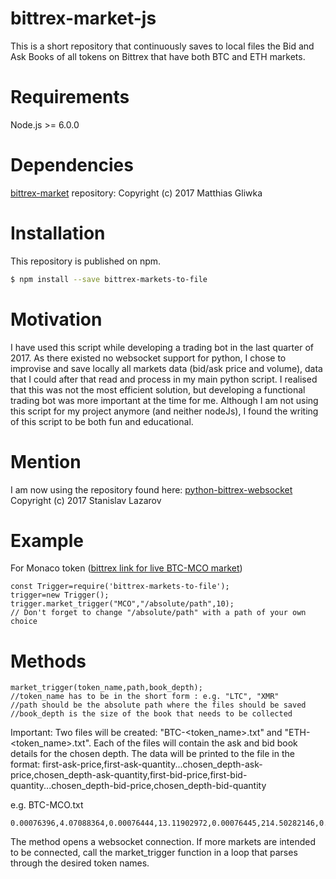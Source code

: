 # bittrex-market-js
This is a short repository that continuously saves to local files the Bid and Ask Books of all tokens on Bittrex that have both BTC and ETH markets.

# Requirements
Node.js >= 6.0.0

# Dependencies

[bittrex-market](https://github.com/gliwka/bittrex-market) repository: Copyright (c) 2017 Matthias Gliwka


# Installation
This repository is published on npm.
```bash
$ npm install --save bittrex-markets-to-file
```

# Motivation
I have used this script while developing a trading bot in the last quarter of 2017. As there existed no websocket support for python, I chose to improvise and save locally all markets data (bid/ask price and volume), data that I could after that read and process in my main python script. I realised that this was not the most efficient solution, but developing a functional trading bot was more important at the time for me.
Although I am not using this script for my project anymore (and neither nodeJs), I found the writing of this script to be both fun and educational.

# Mention
I am now using the repository found here: [python-bittrex-websocket](https://github.com/slazarov/python-bittrex-websocket)
Copyright (c) 2017 Stanislav Lazarov 

# Example
For Monaco token ([bittrex link for live BTC-MCO market](https://bittrex.com/Market/Index?MarketName=BTC-MCO))

```
const Trigger=require('bittrex-markets-to-file');
trigger=new Trigger();
trigger.market_trigger("MCO","/absolute/path",10);
// Don't forget to change "/absolute/path" with a path of your own choice
```
# Methods

```
market_trigger(token_name,path,book_depth);
//token_name has to be in the short form : e.g. "LTC", "XMR"
//path should be the absolute path where the files should be saved
//book_depth is the size of the book that needs to be collected
```
Important:
Two files will be created: "BTC-<token_name>.txt" and "ETH-<token_name>.txt". Each of the files will contain the ask and bid book details for the chosen depth.
The data will be printed to the file in the format:
	first-ask-price,first-ask-quantity...chosen_depth-ask-price,chosen_depth-ask-quantity,first-bid-price,first-bid-quantity...chosen_depth-bid-price,chosen_depth-bid-quantity

e.g. BTC-MCO.txt
```
0.00076396,4.07088364,0.00076444,13.11902972,0.00076445,214.50282146,0.000765,2,0.00076506,130,0.0007651,130,0.00076691,13.11654328,0.00076758,169.42857818,0.00076781,195.84952242,0.00076789,250.00312504,0.000758,239.67142833,0.00075503,244.91487068,0.000755,467.25161238,0.0007534,4.02,0.00075316,287.566,0.00075315,39.73860406,0.00075312,52.98331342,0.00075301,26.49367206,0.000753,2.27201301,0.0007526,874.76747276
```
The method opens a websocket connection. If more markets are intended to be connected, call the market_trigger function in a loop that parses through the desired token names.

